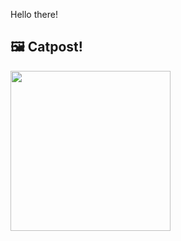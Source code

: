 Hello there!



## 🖼️ Catpost!

<sub>
    <img src="https://cdn2.thecatapi.com/images/62.jpg" height="256">
</sub>

